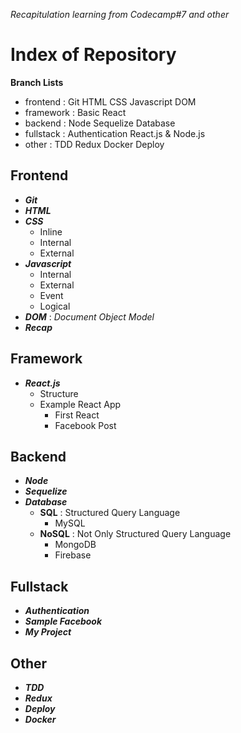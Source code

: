 _Recapitulation learning from Codecamp#7 and other_

# Index of Repository

**Branch Lists**

- frontend : Git HTML CSS Javascript DOM
- framework : Basic React
- backend : Node Sequelize Database
- fullstack : Authentication React.js & Node.js
- other : TDD Redux Docker Deploy

## Frontend

- **_Git_**
- **_HTML_**
- **_CSS_**
  - Inline
  - Internal
  - External
- **_Javascript_**
  - Internal
  - External
  - Event
  - Logical
- **_DOM_** : _Document Object Model_
- **_Recap_**

## Framework

- **_React.js_**
  - Structure
  - Example React App
    - First React
    - Facebook Post

<!-- - **_Vue.js_** -->
<!-- - **_Angular.js_** -->

## Backend

- **_Node_**
- **_Sequelize_**
- **_Database_**
  - **SQL** : Structured Query Language
    - MySQL
  - **NoSQL** : Not Only Structured Query Language
    - MongoDB
    - Firebase

## Fullstack

- **_Authentication_**
- **_Sample Facebook_**
- **_My Project_**

## Other

- **_TDD_**
- **_Redux_**
- **_Deploy_**
- **_Docker_**
